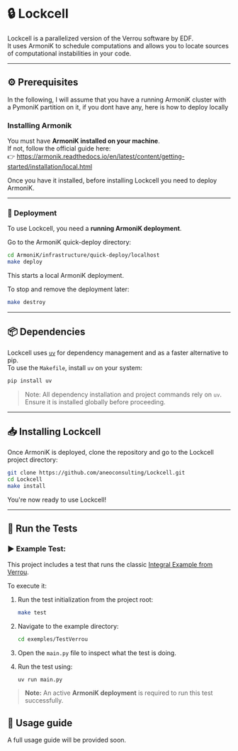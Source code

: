 # 🔒 Lockcell

Lockcell is a parallelized version of the Verrou software by EDF.  
It uses ArmoniK to schedule computations and allows you to locate sources of computational instabilities in your code.

---

## ⚙️ Prerequisites

In the following, I will assume that you have a running ArmoniK cluster with a PymoniK partition on it, if you dont have any, here is how to deploy locally

### Installing Armonik

You must have **ArmoniK installed on your machine**.  
If not, follow the official guide here:  
👉 https://armonik.readthedocs.io/en/latest/content/getting-started/installation/local.html

Once you have it installed, before installing Lockcell you need to deploy ArmoniK.

---


### 🚀 Deployment

To use Lockcell, you need a **running ArmoniK deployment**.

Go to the ArmoniK quick-deploy directory:

```bash
cd ArmoniK/infrastructure/quick-deploy/localhost
make deploy
```

This starts a local ArmoniK deployment.

To stop and remove the deployment later:

```bash
make destroy
```

---


## 📦 Dependencies

Lockcell uses [`uv`](https://github.com/astral-sh/uv) for dependency management and as a faster alternative to pip.  
To use the `Makefile`, install `uv` on your system:

```bash
pip install uv
```

> Note: All dependency installation and project commands rely on `uv`. Ensure it is installed globally before proceeding.

---


## 📥 Installing Lockcell

Once ArmoniK is deployed, clone the repository and go to the Lockcell project directory:

```bash
git clone https://github.com/aneoconsulting/Lockcell.git
cd Lockcell
make install
```

You're now ready to use Lockcell!

---

## 🧪 Run the Tests

### ▶️ Example Test: 

This project includes a test that runs the classic [Integral Example from Verrou](https://github.com/edf-hpc/verrou_support/blob/main/tutorial-fr/tp-verrou/tp-verrou.pdf).

To execute it:

1. Run the test initialization from the project root:

   ```bash
   make test
   ```

2. Navigate to the example directory:

   ```bash
   cd exemples/TestVerrou
   ```

3. Open the `main.py` file to inspect what the test is doing.

4. Run the test using:

   ```bash
   uv run main.py
   ```

> **Note:** An active **ArmoniK deployment** is required to run this test successfully.

## 📝 Usage guide

A full usage guide will be provided soon.
